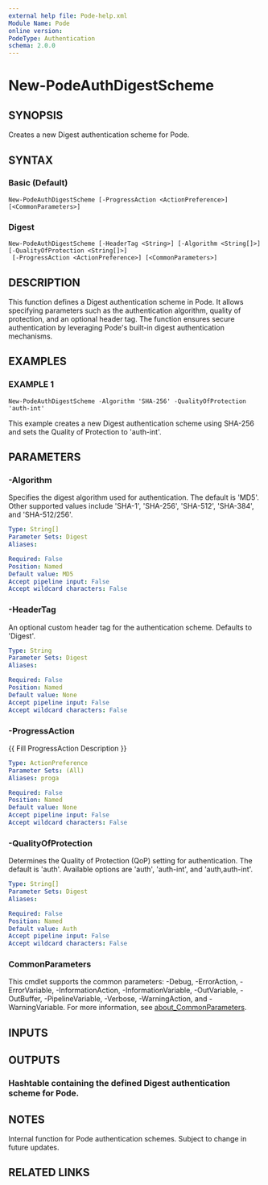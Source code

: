 ```yaml
---
external help file: Pode-help.xml
Module Name: Pode
online version:
PodeType: Authentication
schema: 2.0.0
---
```


# New-PodeAuthDigestScheme

## SYNOPSIS
Creates a new Digest authentication scheme for Pode.

## SYNTAX

### Basic (Default)
```
New-PodeAuthDigestScheme [-ProgressAction <ActionPreference>] [<CommonParameters>]
```

### Digest
```
New-PodeAuthDigestScheme [-HeaderTag <String>] [-Algorithm <String[]>] [-QualityOfProtection <String[]>]
 [-ProgressAction <ActionPreference>] [<CommonParameters>]
```

## DESCRIPTION
This function defines a Digest authentication scheme in Pode.
It allows specifying
parameters such as the authentication algorithm, quality of protection, and an optional
header tag.
The function ensures secure authentication by leveraging Pode's built-in
digest authentication mechanisms.

## EXAMPLES

### EXAMPLE 1
```
New-PodeAuthDigestScheme -Algorithm 'SHA-256' -QualityOfProtection 'auth-int'
```

This example creates a new Digest authentication scheme using SHA-256 and sets
the Quality of Protection to 'auth-int'.

## PARAMETERS

### -Algorithm
Specifies the digest algorithm used for authentication.
The default is 'MD5'.
Other supported values include 'SHA-1', 'SHA-256', 'SHA-512', 'SHA-384', and 'SHA-512/256'.

```yaml
Type: String[]
Parameter Sets: Digest
Aliases:

Required: False
Position: Named
Default value: MD5
Accept pipeline input: False
Accept wildcard characters: False
```

### -HeaderTag
An optional custom header tag for the authentication scheme.
Defaults to 'Digest'.

```yaml
Type: String
Parameter Sets: Digest
Aliases:

Required: False
Position: Named
Default value: None
Accept pipeline input: False
Accept wildcard characters: False
```

### -ProgressAction
{{ Fill ProgressAction Description }}

```yaml
Type: ActionPreference
Parameter Sets: (All)
Aliases: proga

Required: False
Position: Named
Default value: None
Accept pipeline input: False
Accept wildcard characters: False
```

### -QualityOfProtection
Determines the Quality of Protection (QoP) setting for authentication.
The default is 'auth'.
Available options are 'auth', 'auth-int', and 'auth,auth-int'.

```yaml
Type: String[]
Parameter Sets: Digest
Aliases:

Required: False
Position: Named
Default value: Auth
Accept pipeline input: False
Accept wildcard characters: False
```

### CommonParameters
This cmdlet supports the common parameters: -Debug, -ErrorAction, -ErrorVariable, -InformationAction, -InformationVariable, -OutVariable, -OutBuffer, -PipelineVariable, -Verbose, -WarningAction, and -WarningVariable. For more information, see [about_CommonParameters](http://go.microsoft.com/fwlink/?LinkID=113216).

## INPUTS

## OUTPUTS

### Hashtable containing the defined Digest authentication scheme for Pode.
## NOTES
Internal function for Pode authentication schemes.
Subject to change in future updates.

## RELATED LINKS
